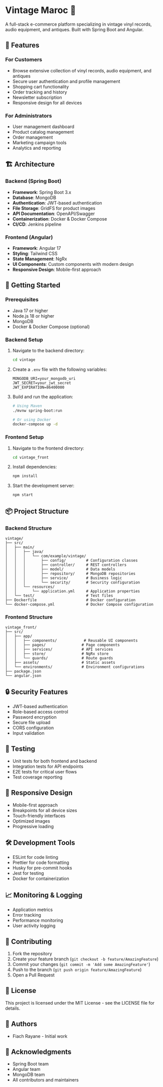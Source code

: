 # Vintage Maroc 🎵

A full-stack e-commerce platform specializing in vintage vinyl records, audio equipment, and antiques. Built with Spring Boot and Angular.

## 🌟 Features

### For Customers
- Browse extensive collection of vinyl records, audio equipment, and antiques
- Secure user authentication and profile management
- Shopping cart functionality
- Order tracking and history
- Newsletter subscription
- Responsive design for all devices

### For Administrators
- User management dashboard
- Product catalog management
- Order management
- Marketing campaign tools
- Analytics and reporting

## 🏗️ Architecture

### Backend (Spring Boot)
- **Framework**: Spring Boot 3.x
- **Database**: MongoDB
- **Authentication**: JWT-based authentication
- **File Storage**: GridFS for product images
- **API Documentation**: OpenAPI/Swagger
- **Containerization**: Docker & Docker Compose
- **CI/CD**: Jenkins pipeline

### Frontend (Angular)
- **Framework**: Angular 17
- **Styling**: Tailwind CSS
- **State Management**: NgRx
- **UI Components**: Custom components with modern design
- **Responsive Design**: Mobile-first approach

## 🚀 Getting Started

### Prerequisites
- Java 17 or higher
- Node.js 18 or higher
- MongoDB
- Docker & Docker Compose (optional)

### Backend Setup
1. Navigate to the backend directory:
   ```bash
   cd vintage
   ```

2. Create a `.env` file with the following variables:
   ```
   MONGODB_URI=your_mongodb_uri
   JWT_SECRET=your_jwt_secret
   JWT_EXPIRATION=86400000
   ```

3. Build and run the application:
   ```bash
   # Using Maven
   ./mvnw spring-boot:run

   # Or using Docker
   docker-compose up -d
   ```

### Frontend Setup
1. Navigate to the frontend directory:
   ```bash
   cd vintage_front
   ```

2. Install dependencies:
   ```bash
   npm install
   ```

3. Start the development server:
   ```bash
   npm start
   ```

## 📦 Project Structure

### Backend Structure
```
vintage/
├── src/
│   ├── main/
│   │   ├── java/
│   │   │   └── com/example/vintage/
│   │   │       ├── config/         # Configuration classes
│   │   │       ├── controller/     # REST controllers
│   │   │       ├── model/          # Data models
│   │   │       ├── repository/     # MongoDB repositories
│   │   │       ├── service/        # Business logic
│   │   │       └── security/       # Security configuration
│   │   └── resources/
│   │       └── application.yml     # Application properties
│   └── test/                       # Test files
├── Dockerfile                      # Docker configuration
└── docker-compose.yml              # Docker Compose configuration
```

### Frontend Structure
```
vintage_front/
├── src/
│   ├── app/
│   │   ├── components/            # Reusable UI components
│   │   ├── pages/                # Page components
│   │   ├── services/             # API services
│   │   ├── store/                # NgRx store
│   │   └── guards/               # Route guards
│   ├── assets/                   # Static assets
│   └── environments/             # Environment configurations
├── package.json
└── angular.json
```

## 🔒 Security Features
- JWT-based authentication
- Role-based access control
- Password encryption
- Secure file upload
- CORS configuration
- Input validation

## 🧪 Testing
- Unit tests for both frontend and backend
- Integration tests for API endpoints
- E2E tests for critical user flows
- Test coverage reporting

## 📱 Responsive Design
- Mobile-first approach
- Breakpoints for all device sizes
- Touch-friendly interfaces
- Optimized images
- Progressive loading

## 🛠️ Development Tools
- ESLint for code linting
- Prettier for code formatting
- Husky for pre-commit hooks
- Jest for testing
- Docker for containerization

## 📈 Monitoring & Logging
- Application metrics
- Error tracking
- Performance monitoring
- User activity logging

## 🤝 Contributing
1. Fork the repository
2. Create your feature branch (`git checkout -b feature/AmazingFeature`)
3. Commit your changes (`git commit -m 'Add some AmazingFeature'`)
4. Push to the branch (`git push origin feature/AmazingFeature`)
5. Open a Pull Request

## 📄 License
This project is licensed under the MIT License - see the LICENSE file for details.

## 👥 Authors
- Fiach Rayane - Initial work

## 🙏 Acknowledgments
- Spring Boot team
- Angular team
- MongoDB team
- All contributors and maintainers 
